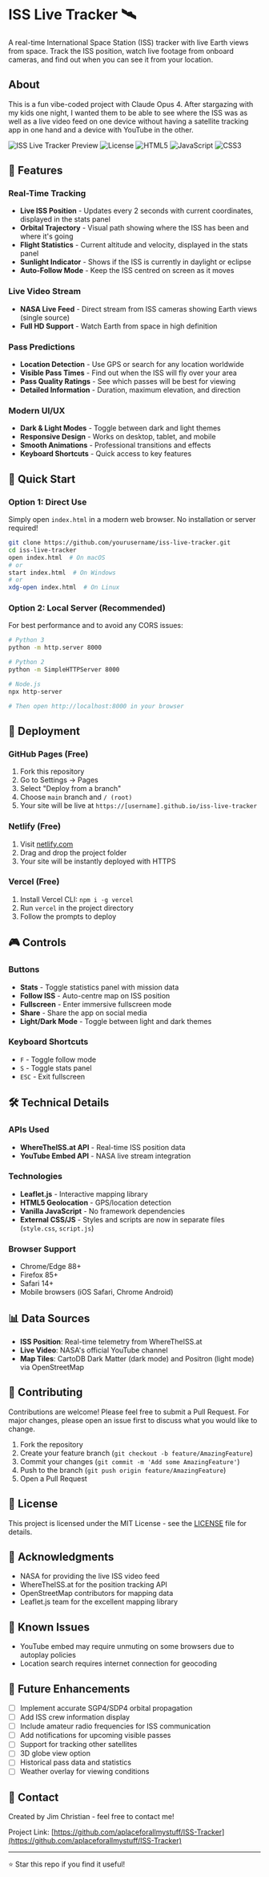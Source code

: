 # ISS Live Tracker 🛰️

A real-time International Space Station (ISS) tracker with live Earth views from space. Track the ISS position, watch live footage from onboard cameras, and find out when you can see it from your location.

## About
This is a fun vibe-coded project with Claude Opus 4. After stargazing with my kids one night, I wanted them to be able to see where the ISS was as well as a live video feed on one device without having a satellite tracking app in one hand and a device with YouTube in the other.

![ISS Live Tracker Preview](https://img.shields.io/badge/Live-Demo-brightgreen)
![License](https://img.shields.io/badge/license-MIT-blue)
![HTML5](https://img.shields.io/badge/HTML5-E34C26?logo=html5&logoColor=white)
![JavaScript](https://img.shields.io/badge/JavaScript-F7DF1E?logo=javascript&logoColor=black)
![CSS3](https://img.shields.io/badge/CSS3-1572B6?logo=css3&logoColor=white)

## 🌟 Features

### Real-Time Tracking
- **Live ISS Position** - Updates every 2 seconds with current coordinates, displayed in the stats panel
- **Orbital Trajectory** - Visual path showing where the ISS has been and where it's going
- **Flight Statistics** - Current altitude and velocity, displayed in the stats panel
- **Sunlight Indicator** - Shows if the ISS is currently in daylight or eclipse
- **Auto-Follow Mode** - Keep the ISS centred on screen as it moves

### Live Video Stream
- **NASA Live Feed** - Direct stream from ISS cameras showing Earth views (single source)
- **Full HD Support** - Watch Earth from space in high definition

### Pass Predictions
- **Location Detection** - Use GPS or search for any location worldwide
- **Visible Pass Times** - Find out when the ISS will fly over your area
- **Pass Quality Ratings** - See which passes will be best for viewing
- **Detailed Information** - Duration, maximum elevation, and direction

### Modern UI/UX
- **Dark & Light Modes** - Toggle between dark and light themes
- **Responsive Design** - Works on desktop, tablet, and mobile
- **Smooth Animations** - Professional transitions and effects
- **Keyboard Shortcuts** - Quick access to key features

## 🚀 Quick Start

### Option 1: Direct Use
Simply open `index.html` in a modern web browser. No installation or server required!

```bash
git clone https://github.com/yourusername/iss-live-tracker.git
cd iss-live-tracker
open index.html  # On macOS
# or
start index.html  # On Windows
# or
xdg-open index.html  # On Linux
```

### Option 2: Local Server (Recommended)
For best performance and to avoid any CORS issues:

```bash
# Python 3
python -m http.server 8000

# Python 2
python -m SimpleHTTPServer 8000

# Node.js
npx http-server

# Then open http://localhost:8000 in your browser
```

## 📱 Deployment

### GitHub Pages (Free)
1. Fork this repository
2. Go to Settings → Pages
3. Select "Deploy from a branch"
4. Choose `main` branch and `/ (root)`
5. Your site will be live at `https://[username].github.io/iss-live-tracker`

### Netlify (Free)
1. Visit [netlify.com](https://netlify.com)
2. Drag and drop the project folder
3. Your site will be instantly deployed with HTTPS

### Vercel (Free)
1. Install Vercel CLI: `npm i -g vercel`
2. Run `vercel` in the project directory
3. Follow the prompts to deploy

## 🎮 Controls

### Buttons
- **Stats** - Toggle statistics panel with mission data
- **Follow ISS** - Auto-centre map on ISS position
- **Fullscreen** - Enter immersive fullscreen mode
- **Share** - Share the app on social media
- **Light/Dark Mode** - Toggle between light and dark themes

### Keyboard Shortcuts
- `F` - Toggle follow mode
- `S` - Toggle stats panel
- `ESC` - Exit fullscreen

## 🛠️ Technical Details

### APIs Used
- **WhereTheISS.at API** - Real-time ISS position data
- **YouTube Embed API** - NASA live stream integration

### Technologies
- **Leaflet.js** - Interactive mapping library
- **HTML5 Geolocation** - GPS/location detection
- **Vanilla JavaScript** - No framework dependencies
- **External CSS/JS** - Styles and scripts are now in separate files (`style.css`, `script.js`)

### Browser Support
- Chrome/Edge 88+
- Firefox 85+
- Safari 14+
- Mobile browsers (iOS Safari, Chrome Android)

## 📊 Data Sources

- **ISS Position**: Real-time telemetry from WhereTheISS.at
- **Live Video**: NASA's official YouTube channel
- **Map Tiles**: CartoDB Dark Matter (dark mode) and Positron (light mode) via OpenStreetMap

## 🤝 Contributing

Contributions are welcome! Please feel free to submit a Pull Request. For major changes, please open an issue first to discuss what you would like to change.

1. Fork the repository
2. Create your feature branch (`git checkout -b feature/AmazingFeature`)
3. Commit your changes (`git commit -m 'Add some AmazingFeature'`)
4. Push to the branch (`git push origin feature/AmazingFeature`)
5. Open a Pull Request

## 📝 License

This project is licensed under the MIT License - see the [LICENSE](LICENSE) file for details.

## 🙏 Acknowledgments

- NASA for providing the live ISS video feed
- WhereTheISS.at for the position tracking API
- OpenStreetMap contributors for mapping data
- Leaflet.js team for the excellent mapping library

## 🐛 Known Issues

- YouTube embed may require unmuting on some browsers due to autoplay policies
- Location search requires internet connection for geocoding

## 🔮 Future Enhancements

- [ ] Implement accurate SGP4/SDP4 orbital propagation
- [ ] Add ISS crew information display
- [ ] Include amateur radio frequencies for ISS communication
- [ ] Add notifications for upcoming visible passes
- [ ] Support for tracking other satellites
- [ ] 3D globe view option
- [ ] Historical pass data and statistics
- [ ] Weather overlay for viewing conditions

## 📧 Contact

Created by Jim Christian - feel free to contact me!

Project Link: [https://github.com/aplaceforallmystuff/ISS-Tracker](https://github.com/aplaceforallmystuff/ISS-Tracker)

---

⭐ Star this repo if you find it useful!